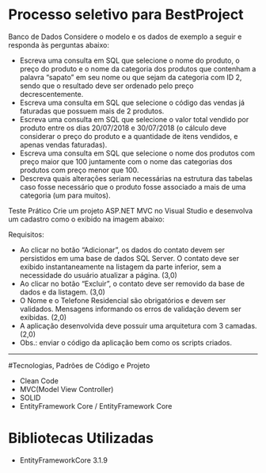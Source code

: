 # Processo seletivo para BestProject

Banco de Dados
Considere o modelo e os dados de exemplo a seguir e responda às perguntas abaixo:

*	Escreva uma consulta em SQL que selecione o nome do produto, o preço do produto e o nome da categoria dos produtos que contenham a palavra “sapato” em seu nome ou que sejam da categoria com ID 2, sendo que o resultado deve ser ordenado pelo preço decrescentemente.
*	Escreva uma consulta em SQL que selecione o código das vendas já faturadas que possuem mais de 2 produtos.
*	Escreva uma consulta em SQL que selecione o valor total vendido por produto entre os dias 20/07/2018 e 30/07/2018 (o cálculo deve considerar o preço do produto e a quantidade de itens vendidos, e apenas vendas faturadas). 
*	Escreva uma consulta em SQL que selecione o nome dos produtos com preço maior que 100 juntamente com o nome das categorias dos produtos com preço menor que 100.
*	Descreva quais alterações seriam necessárias na estrutura das tabelas caso fosse necessário que o produto fosse associado a mais de uma categoria (um para muitos).


Teste Prático
Crie um projeto ASP.NET MVC no Visual Studio e desenvolva um cadastro como o exibido na imagem abaixo:

Requisitos:
*	Ao clicar no botão “Adicionar”, os dados do contato devem ser persistidos em uma base de dados SQL Server. O contato deve ser exibido instantaneamente na listagem da parte inferior, sem a necessidade do usuário atualizar a página. (3,0)
*	Ao clicar no botão “Excluir”, o contato deve ser removido da base de dados e da listagem. (3,0)
*	O Nome e o Telefone Residencial são obrigatórios e devem ser validados. Mensagens informando os erros de validação devem ser exibidas. (2,0)
*	A aplicação desenvolvida deve possuir uma arquitetura com 3 camadas. (2,0)
* Obs.: enviar o código da aplicação bem como os scripts criados.

--------------------------------------

#Tecnologias, Padrões de Código e Projeto 

* Clean Code
* MVC(Model View Controller)
* SOLID 
* EntityFramework Core / EntityFramework Core 

# Bibliotecas Utilizadas

- EntityFrameworkCore 3.1.9

